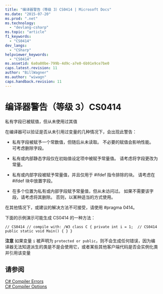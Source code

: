 ```yaml
---
title: "编译器警告（等级 3）CS0414 | Microsoft Docs"
ms.date: "2015-07-20"
ms.prod: ".net"
ms.technology: 
  - "devlang-csharp"
ms.topic: "article"
f1_keywords: 
  - "CS0414"
dev_langs: 
  - "CSharp"
helpviewer_keywords: 
  - "CS0414"
ms.assetid: 6a0a80be-799b-4d9c-a7e0-6b91e9ce7be0
caps.latest.revision: 11
author: "BillWagner"
ms.author: "wiwagn"
caps.handback.revision: 11
---
```

# 编译器警告（等级 3）CS0414
私有字段已被赋值，但从未使用过其值  
  
 在编译器可以验证是否从未引用过变量的几种情况下，会出现此警告：  
  
-   私有字段被赋予一个常数值，但随后从未读取。 不必要的赋值会影响性能。 可考虑删除字段。  
  
-   私有或内部静态字段仅在初始值设定项中被赋予常量值。 请考虑将字段更改为常量。  
  
-   私有或内部字段被赋予常量值，并且仅用于 \#ifdef 指令排除的块。 请考虑在 \#ifdef 块中放置字段。  
  
-   在多个位置为私有或内部字段赋予常量值，但从未访问过。 如果不需要该字段，请考虑将其删除。 否则，以某种适当的方式使用。  
  
 在其他情况下，或建议的解决方法不可接受，请使用 \#pragma 0414。  
  
 下面的示例演示可能生成 CS0414 的一种方法：  
  
```  
// CS0414 // compile with: /W3 class C { private int i = 1;  // CS0414 public static void Main() { } }  
```  
  
 **注意** 如果变量 `i` 被声明为 `protected or public`，则不会生成任何错误，因为编译器无法知道派生的类是不是会使用它，或者某些其他客户端代码是否会实例化类并引用该变量  
  
## 请参阅  
 [C\# Compiler Errors](../../csharp/language-reference/compiler-messages/index.md)   
 [C\# Compiler Options](../../csharp/language-reference/compiler-options/index.md)